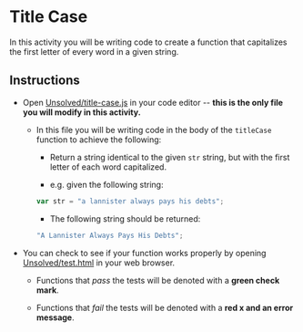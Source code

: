 # Title Case

In this activity you will be writing code to create a function that capitalizes the first letter of every word in a given string.

## Instructions

- Open [Unsolved/title-case.js](Unsolved/title-case.js) in your code editor -- **this is the only file you will modify in this activity.**

  - In this file you will be writing code in the body of the `titleCase` function to achieve the following:

    - Return a string identical to the given `str` string, but with the first letter of each word capitalized.

    - e.g. given the following string:

    ```js
    var str = "a lannister always pays his debts";
    ```

    - The following string should be returned:

    ```js
    "A Lannister Always Pays His Debts";
    ```

- You can check to see if your function works properly by opening [Unsolved/test.html](Unsolved/test.html) in your web browser.

  - Functions that _pass_ the tests will be denoted with a **green check mark**.

  - Functions that _fail_ the tests will be denoted with a **red x and an error message**.
